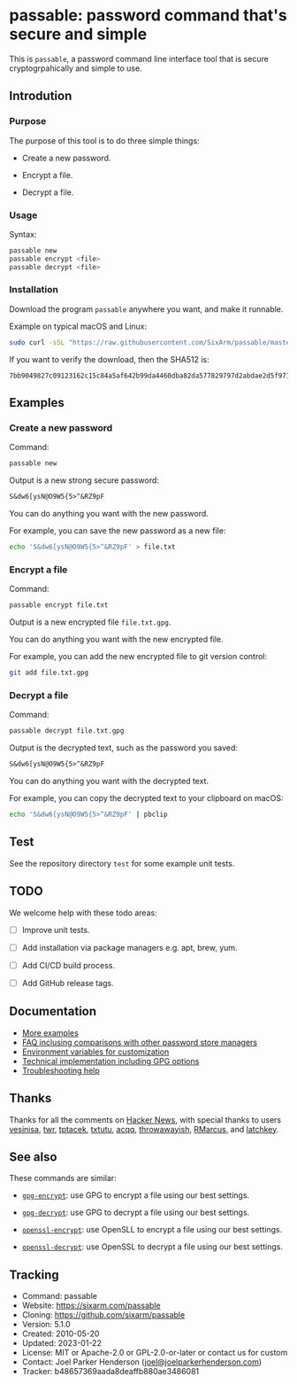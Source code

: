 # passable: password command that's secure and simple

This is `passable`, a password command line interface tool that is secure cryptogrpahically and simple to use.


## Introdution


### Purpose

The purpose of this tool is to do three simple things:

* Create a new password.

* Encrypt a file.

* Decrypt a file.


### Usage

Syntax:

```sh
passable new
passable encrypt <file>
passable decrypt <file>
```


### Installation

Download the program `passable` anywhere you want, and make it runnable.

Example on typical macOS and Linux:

```sh
sudo curl -sSL "https://raw.githubusercontent.com/SixArm/passable/master/passable" -o /usr/local/bin/passable && sudo chmod +x $_
```

If you want to verify the download, then the SHA512 is:

```
7bb9049827c09123162c15c84a5af642b99da4460dba82da577829797d2abdae2d5f971f016f6af156c9b4a08fca0b34d6c945510a3a19426e4149789f9748b7
```


## Examples


### Create a new password

Command:

```sh
passable new
```

Output is a new strong secure password:

```txt
S&dw6[ysN@O9W5{5>^&RZ9pF
```

You can do anything you want with the new password.

For example, you can save the new password as a new file:

```sh
echo 'S&dw6[ysN@O9W5{5>^&RZ9pF' > file.txt
```


### Encrypt a file

Command:

```sh
passable encrypt file.txt
```

Output is a new encrypted file `file.txt.gpg`.

You can do anything you want with the new encrypted file.

For example, you can add the new encrypted file to git version control:

```sh
git add file.txt.gpg
```


### Decrypt a file

Command:

```sh
passable decrypt file.txt.gpg
```

Output is the decrypted text, such as the password you saved:

```txt
S&dw6[ysN@O9W5{5>^&RZ9pF
```

You can do anything you want with the decrypted text.

For example, you can copy the decrypted text to your clipboard on macOS:

```sh
echo 'S&dw6[ysN@O9W5{5>^&RZ9pF' | pbclip
```


## Test

See the repository directory `test` for some example unit tests.


## TODO

We welcome help with these todo areas:

- [ ] Improve unit tests.

- [ ] Add installation via package managers e.g. apt, brew, yum.

- [ ] Add CI/CD build process.

- [ ] Add GitHub release tags.


## Documentation

* [More examples](doc/more_examples.md)
* [FAQ inclusing comparisons with other password store managers](doc/faq.md)
* [Environment variables for customization](doc/environment_variables.md)
* [Technical implementation including GPG options](doc/technical_implementation.md)
* [Troubleshooting help](doc/troubleshooting_help.md)


## Thanks

Thanks for all the comments on [Hacker News](https://news.ycombinator.com/item?id=13382734), with special thanks to users [vesinisa](https://news.ycombinator.com/user?id=vesinisa), [twr](https://news.ycombinator.com/user?id=twr), [tptacek](https://news.ycombinator.com/user?id=tptacek), [txtutu](https://news.ycombinator.com/user?id=txutxu), [acqq](https://news.ycombinator.com/user?id=acqq), [throwawayish](https://news.ycombinator.com/user?id=throwawayish), [RMarcus](https://news.ycombinator.com/user?id=RMarcus), and [latchkey](https://news.ycombinator.com/user?id=latchkey).


## See also
 
These commands are similar:

  * [`gpg-encrypt`](https://github.com/SixArm/gpg-encrypt): 
    use GPG to encrypt a file using our best settings.
  
  * [`gpg-decrypt`](https://github.com/SixArm/gpg-decrypt): 
    use GPG to decrypt a file using our best settings.

  * [`openssl-encrypt`](https://github.com/SixArm/openssl-encrypt): 
    use OpenSLL to encrypt a file using our best settings.
  
  * [`openssl-decrypt`](https://github.com/SixArm/openssl-decrypt): 
    use OpenSSL to decrypt a file using our best settings.
 
 
## Tracking

  * Command: passable
  * Website: https://sixarm.com/passable
  * Cloning: https://github.com/sixarm/passable
  * Version: 5.1.0
  * Created: 2010-05-20
  * Updated: 2023-01-22
  * License: MIT or Apache-2.0 or GPL-2.0-or-later or contact us for custom
  * Contact: Joel Parker Henderson (joel@joelparkerhenderson.com)
  * Tracker: b48657369aada8deaffb880ae3486081
